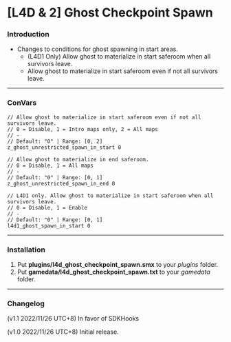 # [L4D & 2] Ghost Checkpoint Spawn

### Introduction
- Changes to conditions for ghost spawning in start areas.
	- (L4D1 Only) Allow ghost to materialize in start saferoom when all survivors leave.
	- Allow ghost to materialize in start saferoom even if not all survivors leave.

<hr>

### ConVars
```
// Allow ghost to materialize in start saferoom even if not all survivors leave.
// 0 = Disable, 1 = Intro maps only, 2 = All maps
// -
// Default: "0" | Range: [0, 2]
z_ghost_unrestricted_spawn_in_start 0

// Allow ghost to materialize in end saferoom.
// 0 = Disable, 1 = All maps
// -
// Default: "0" | Range: [0, 1]
z_ghost_unrestricted_spawn_in_end 0

// L4D1 only. Allow ghost to materialize in start saferoom when all survivors leave.
// 0 = Disable, 1 = Enable
// -
// Default: "0" | Range: [0, 1]
l4d1_ghost_spawn_in_start 0
```

<hr>

### Installation
1. Put **plugins/l4d_ghost_checkpoint_spawn.smx** to your _plugins_ folder.
2. Put **gamedata/l4d_ghost_checkpoint_spawn.txt** to your _gamedata_ folder.

<hr>

### Changelog
(v1.1 2022/11/26 UTC+8) In favor of SDKHooks

(v1.0 2022/11/26 UTC+8) Initial release.

